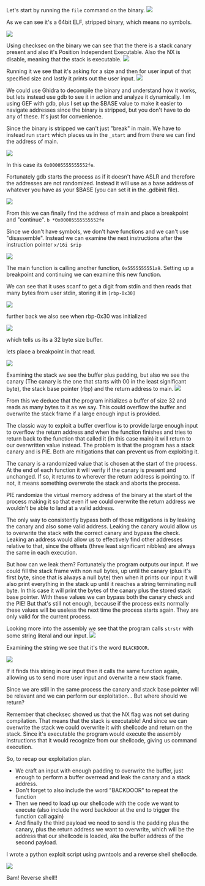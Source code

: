 Let's start by running the `file` command on the binary.
![](attachments/20241031193811.png)

As we can see it's a 64bit ELF, stripped binary, which means no symbols.

![](attachments/20241031193840.png)

Using checksec on the binary we can see that the there is a stack canary present and also it's Position Independent Executable.
Also the NX is disable, meaning that the stack is executable.
![](attachments/20241031120238.png)

Running it we see that it's asking for a size and then for user input of that specified size and lastly it prints out the user input.
![](attachments/20241031194336.png)

We could use Ghidra to decompile the binary and understand how it works, but lets instead use gdb to see it in action and analyze it dynamically. I m using GEF with gdb, plus I set up the $BASE value to make it easier to navigate addresses since the binary is stripped, but you don't have to do any of these. It's just for convenience.

Since the binary is stripped we can't just "break" in main. We have to instead run `start` which places us in the `_start` and from there we can find the address of main.

![](attachments/20241031194443.png)

In this case its `0x00005555555552fe`.

Fortunately gdb starts the process as if it doesn't have ASLR and therefore the addresses are not randomized. Instead it will use as a base address of whatever you have as your $BASE (you can set it in the .gdbinit file).

![](attachments/20241031194724.png)

From this we can finally find the address of main and place a breakpoint and "continue".
`b *0x00005555555552fe`

Since we don't have symbols, we don't have functions and we can't use "disassemble". Instead we can examine the next instructions after the instruction pointer `x/16i $rip`

![](attachments/20241031194933.png)

The main function is calling another function, `0x5555555551a9`. Setting up a breakpoint and continuing we can examine this new function.

We can see that it uses scanf to get a digit from stdin and then reads that many bytes from user stdin, storing it in `[rbp-0x30]`

![](attachments/20241031195112.png)

further back we also see when rbp-0x30 was initialized

![](attachments/20241031200043.png)

which tells us its a 32 byte size buffer.

lets place a breakpoint in that read.

![](attachments/20241031195303.png)

Examining the stack we see the buffer plus padding, but also we see the canary (The canary is the one that starts with 00 in the least significant byte), the stack base pointer (rbp) and the return address to main.
![](attachments/20241031195346.png)

From this we deduce that the program initializes a buffer of size 32 and reads as many bytes to it as we say. This could overflow the buffer and overwrite the stack frame if a large enough input is provided.

The classic way to exploit a buffer overflow is to provide large enough input to overflow the return address and when the function finishes and tries to return back to the function that called it (in this case main) it will return to our overwritten value instead.
The problem is that the program has a stack canary and is PIE. Both are mitigations that can prevent us from exploiting it.

The canary is a randomized value that is chosen at the start of the process. At the end of each function it will verify if the canary is present and unchanged. If so, it returns to wherever the return address is pointing to. If not, it means something overwrote the stack and aborts the process.

PIE randomize the virtual memory address of the binary at the start of the process making it so that even if we could overwrite the return address we wouldn't be able to land at a valid address.

The only way to consistently bypass both of those mitigations is by leaking the canary and also some valid address.
Leaking the canary would allow us to overwrite the stack with the correct canary and bypass the check.
Leaking an address would allow us to effectively find other addresses relative to that, since the offsets (three least significant nibbles) are always the same in each execution. 

But how can we leak them? 
Fortunately the program outputs our input. If we could fill the stack frame with non null bytes, up until the canary (plus it's first byte, since that is always a null byte) then when it prints our input it will also print everything in the stack up until it reaches a string terminating null byte. In this case it will print the bytes of the canary plus the stored stack base pointer.
With these values we can bypass both the canary check and the PIE! But that's still not enough, because if the process exits normally these values will be useless the next time the process starts again. They are only valid for the current process.

Looking more into the assembly we see that the program calls `strstr` with some string literal and our input.
![](attachments/20241031200336.png)


Examining the string we see that it's the word `BLACKDOOR`.

![](attachments/20241031200413.png)

If it finds this string in our input then it calls the same function again, allowing us to send more user input and overwrite a new stack frame.

Since we are still in the same process the canary and stack base pointer will be relevant and we can perform our exploitation... But where should we return?

Remember that checksec showed us that the NX flag was not set during compilation. That means that the stack is executable! And since we can overwrite the stack we could overwrite it with shellcode and return on the stack. Since it's executable the program would execute the assembly instructions that it would recognize from our shellcode, giving us command execution.


So, to recap our exploitation plan.
- We craft an input with enough padding to overwrite the buffer, just enough to perform a buffer overread and leak the canary and a stack address.
- Don't forget to also include the word "BACKDOOR" to repeat the function
- Then we need to load up our shellcode with the code we want to execute (also include the word backdoor at the end to trigger the function call again)
- And finally the third payload we need to send is the padding plus the canary, plus the return address we want to overwrite, which will be the address that our shellcode is loaded, aka the buffer address of the second payload.

I wrote a python exploit script using pwntools and a reverse shell shellocde.

![](attachments/20241031202716.png)

Bam! Reverse shell!!
